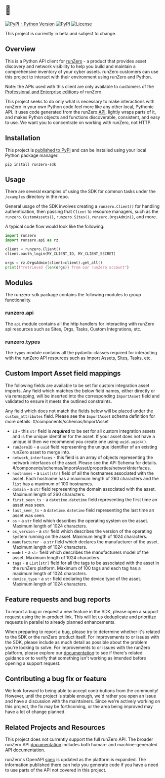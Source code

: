 # 👋
[![PyPI - Python Version](https://img.shields.io/pypi/pyversions/runzero-sdk)](https://pypi.org/project/runzero-sdk/)
[![PyPI](https://img.shields.io/pypi/v/runzero-sdk)](https://pypi.org/project/runzero-sdk/)
[![License](https://img.shields.io/badge/License-BSD_2--Clause-lightgrey.svg)](https://opensource.org/license/bsd-2-clause/)

This project is currently in beta and subject to change.


## Overview

This is a Python API client for [runZero](https://www.runzero.com/) - a product that provides asset discovery and
network visibility to help you build and maintain a comprehensive inventory of your cyber assets. runZero customers can use this project to interact with their environment using runZero and Python.

Note: the APIs used with this client are only available to customers of the [Professional and Enterprise editions](https://www.runzero.com/product/pricing/) of runZero.

This project seeks to do only what is necessary to make interactions with runZero in your own Python code feel more
like any other local, Pythonic API. It uses code generated from the runZero
[API](https://github.com/runZeroInc/runzero-api), lightly wraps parts of it, and makes Python objects and functions
discoverable, consistent, and easy to use. We want you to concentrate on working with runZero, not HTTP.


## Installation

This project is [published to PyPI](https://pypi.org/project/runzero-sdk/) and can be installed using your local Python package manager.

```console
pip install runzero-sdk
```

## Usage

There are several examples of using the SDK for common tasks under the `/examples` directory in the repo.

General usage of the SDK involves creating a `runzero.Client()` for handling authentication, then passing that `Client`
to resource managers, such as the `runzero.CustomAssets()`, `runzero.Sites()`, `runzero.OrgsAdmin()`, and more.

A typical code flow would look like the following:

```python
import runzero
import runzero.api as rz

client = runzero.Client()
client.oauth_login(MY_CLIENT_ID, MY_CLIENT_SECRET)

orgs = rz.OrgsAdmin(client=client).get_all()
print(f"retrieved {len(orgs)} from our runZero account")
```

## Modules

The runzero-sdk package contains the following modules to group functionality.

### runzero.api

The `api` module contains all the http handlers for interacting with runZero api resources such as Sites, Orgs, Tasks, Custom Integrations, etc.

### runzero.types

The `types` module contains all the pydantic classes required for interacting with the runZero API resources such as Import Assets, Sites, Tasks, etc.

## Custom Import Asset field mappings

The following fields are available to be set for custom integration asset imports. Any field which matches the below field
names, either directly or via remapping, will be inserted into the corresponding `ImportAsset` field and validated to
ensure it meets the outlined constraints.

Any field which does not match the fields below will be placed under the `custom_attributes` field. Please see the
`ImportAsset` schema definition for more details: #/components/schemas/ImportAsset

* `id` - this `str` field is ***required*** to be set for all custom integration assets and is the unique identifier for the asset. If your asset does not have a unique id then we recommend you create one using `uuid.uuid4()`.
* `runZeroID` - a `uuid` field representing the unique identifier of an existing runZero asset to merge into.
* `network_interfaces` - this field is an array of objects representing the network interfaces of the asset. Please see the API Schema for details. #/components/schemas/ImportAsset/properties/networkInterfaces.
* `hostnames` - a `List[str]` field of all the hostnames associated with the asset. Each hostname has a maximum length of 260 characters and the `list` has a maximum of 100 hostnames.
* `domain` - a `str` field representing the domain associated with the asset. Maximum length of 260 characters.
* `first_seen_ts` - a `datetime.datetime` field representing the first time an asset was seen.
* `last_seen_ts` - a `datetime.datetime` field representing the last time an asset was seen.
* `os` - a `str` field which describes the operating system on the asset. Maximum length of 1024 characters.
* `os_version` - a `str` field which describes the version of the operating system running on the asset. Maximum length of 1024 characters.
* `manufacturer` - a `str` field which declares the manufacturer of the asset. Maximum length of 1024 characters.
* `model` - a `str` field which describes the manufacturers model of the asset. Maximum length of 1024 characters.
* `tags` - a `List[str]` field for all the tags to be associated with the asset in the runZero platform. Maximum of 100 tags and each tag has a maximum length of 1024 characters.
* `device_type` - a `str` field declaring the device type of the asset. Maximum length of 1024 characters.

## Feature requests and bug reports

To report a bug or request a new feature in the SDK, please open a support request using the in-product link. This will let us deduplicate and prioritize requests in parallel to already planned enhancements.

When preparing to report a bug, please try to determine whether it's related to the SDK or the runZero product itself. For improvements to or issues with the SDK, please include as much detail as possible about the problem you're looking to solve. For improvements to or issues with the runZero platform, please explore our [documentation](https://www.runzero.com/docs/) to see if there's related guidance or to verify that something isn't working as intended before opening a support request.


## Contributing a bug fix or feature

We look forward to being able to accept contributions from the community! However, until the project is stable enough, we'd rather you open an issue and have a discussion with the maintainers. Since we're actively working on this project, the fix may be forthcoming, or the area being improved may have a lot of change planned.


## Related Projects and Resources

This project does not currently support the full runZero API. The broader runZero API
[documentation](https://www.runzero.com/docs/leveraging-the-api/) includes both human- and machine-generated
API documentation.

runZero's OpenAPI [spec](https://github.com/runZeroInc/runzero-api) is updated as the platform is expanded. The
information published there can help you generate code if you have a need to use parts of the API not covered
in this project.
